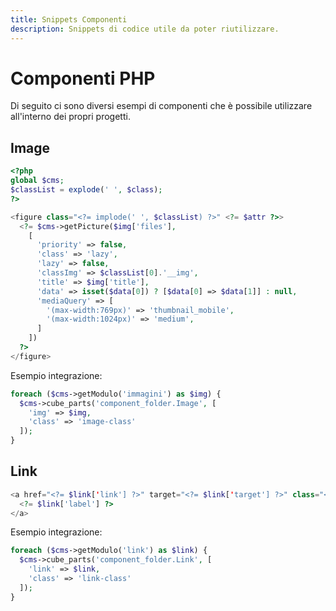 ```yaml
---
title: Snippets Componenti
description: Snippets di codice utile da poter riutilizzare.
---
```


# Componenti PHP

Di seguito ci sono diversi esempi di componenti che è possibile utilizzare all'interno dei propri progetti.

## Image

```php [Image.php]
<?php
global $cms;
$classList = explode(' ', $class);
?>

<figure class="<?= implode(' ', $classList) ?>" <?= $attr ?>>
  <?= $cms->getPicture($img['files'],
    [
      'priority' => false,
      'class' => 'lazy',
      'lazy' => false,
      'classImg' => $classList[0].'__img',
      'title' => $img['title'],
      'data' => isset($data[0]) ? [$data[0] => $data[1]] : null,
      'mediaQuery' => [
        '(max-width:769px)' => 'thumbnail_mobile',
        '(max-width:1024px)' => 'medium',
      ]
    ])
  ?>
</figure>
```

Esempio integrazione:

```php
foreach ($cms->getModulo('immagini') as $img) {
  $cms->cube_parts('component_folder.Image', [
    'img' => $img,
    'class' => 'image-class'
  ]);
}
```

## Link

```php [Link.php]
<a href="<?= $link['link'] ?>" target="<?= $link['target'] ?>" class="<?= $class ?>">
  <?= $link['label'] ?>
</a>
```

Esempio integrazione:

```php
foreach ($cms->getModulo('link') as $link) {
  $cms->cube_parts('component_folder.Link', [
    'link' => $link,
    'class' => 'link-class'
  ]);
}
```
